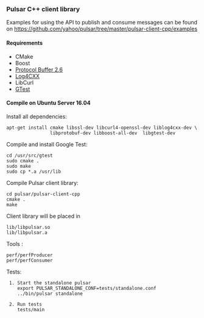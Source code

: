 
### Pulsar C++ client library

Examples for using the API to publish and consume messages can be found on
https://github.com/yahoo/pulsar/tree/master/pulsar-client-cpp/examples

#### Requirements

 * CMake
 * Boost
 * [Protocol Buffer 2.6](https://developers.google.com/protocol-buffers/)
 * [Log4CXX](https://logging.apache.org/log4cxx)
 * LibCurl
 * [GTest](https://github.com/google/googletest)


#### Compile on Ubuntu Server 16.04

Install all dependencies:

```shell
apt-get install cmake libssl-dev libcurl4-openssl-dev liblog4cxx-dev \
                libprotobuf-dev libboost-all-dev  libgtest-dev
```

Compile and install Google Test:

```shell
cd /usr/src/gtest
sudo cmake .
sudo make
sudo cp *.a /usr/lib
```


Compile Pulsar client library:

```shell
cd pulsar/pulsar-client-cpp
cmake .
make
```

Client library will be placed in
```
lib/libpulsar.so
lib/libpulsar.a
```

Tools :

```
perf/perfProducer
perf/perfConsumer
```

Tests:

```
 1. Start the standalone pulsar
    export PULSAR_STANDALONE_CONF=tests/standalone.conf
    ../bin/pulsar standalone

 2. Run tests
    tests/main
```
